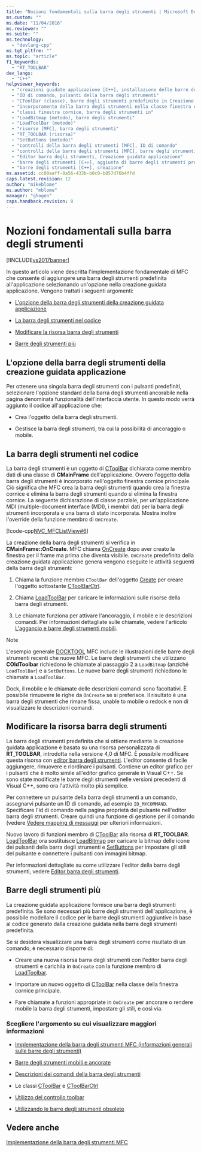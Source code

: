 ```yaml
---
title: "Nozioni fondamentali sulla barra degli strumenti | Microsoft Docs"
ms.custom: ""
ms.date: "11/04/2016"
ms.reviewer: ""
ms.suite: ""
ms.technology: 
  - "devlang-cpp"
ms.tgt_pltfrm: ""
ms.topic: "article"
f1_keywords: 
  - "RT_TOOLBAR"
dev_langs: 
  - "C++"
helpviewer_keywords: 
  - "creazioni guidate applicazione [C++], installazione delle barre degli strumenti di applicazione predefinite"
  - "ID di comando, pulsanti della barra degli strumenti"
  - "CToolBar (classe), barre degli strumenti predefinite in Creazione guidata applicazione"
  - "incorporamento della barra degli strumenti nella classe finestra cornice"
  - "classi finestra cornice, barra degli strumenti in"
  - "LoadBitmap (metodo), barre degli strumenti"
  - "LoadToolBar (metodo)"
  - "risorse [MFC], barra degli strumenti"
  - "RT_TOOLBAR (risorsa)"
  - "SetButtons (metodo)"
  - "controlli della barra degli strumenti [MFC], ID di comando"
  - "controlli della barra degli strumenti [MFC], barre degli strumenti create in Creazione guidata applicazione"
  - "Editor barra degli strumenti, Creazione guidata applicazione"
  - "barre degli strumenti [C++], aggiunta di barre degli strumenti predefinite tramite Creazione guidata applicazione"
  - "barre degli strumenti [C++], creazione"
ms.assetid: cc00aaff-8a56-433b-b0c0-b857d76b4ffd
caps.latest.revision: 12
author: "mikeblome"
ms.author: "mblome"
manager: "ghogen"
caps.handback.revision: 8
---
```

# Nozioni fondamentali sulla barra degli strumenti
[!INCLUDE[vs2017banner](../assembler/inline/includes/vs2017banner.md)]

In questo articolo viene descritta l'implementazione fondamentale di MFC che consente di aggiungere una barra degli strumenti predefinita all'applicazione selezionando un'opzione nella creazione guidata applicazione.  Vengono trattati i seguenti argomenti:  
  
-   [L'opzione della barra degli strumenti della creazione guidata applicazione](#_core_the_appwizard_toolbar_option)  
  
-   [La barra degli strumenti nel codice](#_core_the_toolbar_in_code)  
  
-   [Modificare la risorsa barra degli strumenti](#_core_editing_the_toolbar_resource)  
  
-   [Barre degli strumenti più](#_core_multiple_toolbars)  
  
##  <a name="_core_the_appwizard_toolbar_option"></a> L'opzione della barra degli strumenti della creazione guidata applicazione  
 Per ottenere una singola barra degli strumenti con i pulsanti predefiniti, selezionare l'opzione standard della barra degli strumenti ancorabile nella pagina denominata funzionalità dell'interfaccia utente.  In questo modo verrà aggiunto il codice all'applicazione che:  
  
-   Crea l'oggetto della barra degli strumenti.  
  
-   Gestisce la barra degli strumenti, tra cui la possibilità di ancoraggio o mobile.  
  
##  <a name="_core_the_toolbar_in_code"></a> La barra degli strumenti nel codice  
 La barra degli strumenti è un oggetto di [CToolBar](../mfc/reference/ctoolbar-class.md) dichiarata come membro dati di una classe di **CMainFrame** dell'applicazione.  Ovvero l'oggetto della barra degli strumenti è incorporato nell'oggetto finestra cornice principale.  Ciò significa che MFC crea la barra degli strumenti quando crea la finestra cornice e elimina la barra degli strumenti quando si elimina la finestra cornice.  La seguente dichiarazione di classe parziale, per un'applicazione MDI \(multiple\-document interface \(MDI\), i membri dati per la barra degli strumenti incorporata e una barra di stato incorporata.  Mostra inoltre l'override della funzione membro di `OnCreate`.  
  
 [!code-cpp[NVC_MFCListView#6](../mfc/codesnippet/CPP/toolbar-fundamentals_1.h)]  
  
 La creazione della barra degli strumenti si verifica in **CMainFrame::OnCreate**.  MFC chiama [OnCreate](../Topic/CWnd::OnCreate.md) dopo aver creato la finestra per il frame ma prima che diventa visibile.  `OnCreate` predefinito della creazione guidata applicazione genera vengono eseguite le attività seguenti della barra degli strumenti:  
  
1.  Chiama la funzione membro `CToolBar` dell'oggetto [Create](../Topic/CToolBar::Create.md) per creare l'oggetto sottostante [CToolBarCtrl](../mfc/reference/ctoolbarctrl-class.md).  
  
2.  Chiama [LoadToolBar](../Topic/CToolBar::LoadToolBar.md) per caricare le informazioni sulle risorse della barra degli strumenti.  
  
3.  Le chiamate funziona per attivare l'ancoraggio, il mobile e le descrizioni comandi.  Per informazioni dettagliate sulle chiamate, vedere l'articolo [L'aggancio e barre degli strumenti mobili](../mfc/docking-and-floating-toolbars.md).  
  
> [!NOTE]
>  L'esempio generale [DOCKTOOL](../top/visual-cpp-samples.md) MFC include le illustrazioni delle barre degli strumenti recenti che nuove MFC.  Le barre degli strumenti che utilizzano **COldToolbar** richiedono le chiamate al passaggio 2 a `LoadBitmap` \(anziché `LoadToolBar`\) e a `SetButtons`.  Le nuove barre degli strumenti richiedono le chiamate a `LoadToolBar`.  
  
 Dock, il mobile e le chiamate delle descrizioni comandi sono facoltativi.  È possibile rimuovere le righe da `OnCreate` se si preferisce.  Il risultato è una barra degli strumenti che rimane fissa, unable to mobile o redock e non di visualizzare le descrizioni comandi.  
  
##  <a name="_core_editing_the_toolbar_resource"></a> Modificare la risorsa barra degli strumenti  
 La barra degli strumenti predefinita che si ottiene mediante la creazione guidata applicazione è basata su una risorsa personalizzata di **RT\_TOOLBAR**, introdotta nella versione 4,0 di MFC.  È possibile modificare questa risorsa con [editor barra degli strumenti](../mfc/toolbar-editor.md).  L'editor consente di facile aggiungere, rimuovere e riordinare i pulsanti.  Contiene un editor grafico per i pulsanti che è molto simile all'editor grafico generale in Visual C\+\+.  Se sono state modificate le barre degli strumenti nelle versioni precedenti di Visual C\+\+, sono ora l'attività molto più semplice.  
  
 Per connettere un pulsante della barra degli strumenti a un comando, assegnarvi pulsante un ID di comando, ad esempio `ID_MYCOMMAND`.  Specificare l'id di comando nella pagina proprietà del pulsante nell'editor barra degli strumenti.  Creare quindi una funzione di gestione per il comando \(vedere [Vedere mapping di messaggi](../mfc/reference/mapping-messages-to-functions.md) per ulteriori informazioni.  
  
 Nuovo lavoro di funzioni membro di [CToolBar](../mfc/reference/ctoolbar-class.md) alla risorsa di **RT\_TOOLBAR**.  [LoadToolBar](../Topic/CToolBar::LoadToolBar.md) ora sostituisce [LoadBitmap](../Topic/CToolBar::LoadBitmap.md) per caricare la bitmap delle icone dei pulsanti della barra degli strumenti e [SetButtons](../Topic/CToolBar::SetButtons.md) per impostare gli stili del pulsante e connettere i pulsanti con immagini bitmap.  
  
 Per informazioni dettagliate su come utilizzare l'editor della barra degli strumenti, vedere [Editor barra degli strumenti](../mfc/toolbar-editor.md).  
  
##  <a name="_core_multiple_toolbars"></a> Barre degli strumenti più  
 La creazione guidata applicazione fornisce una barra degli strumenti predefinita.  Se sono necessari più barre degli strumenti dell'applicazione, è possibile modellare il codice per le barre degli strumenti aggiuntive in base al codice generato dalla creazione guidata nella barra degli strumenti predefinita.  
  
 Se si desidera visualizzare una barra degli strumenti come risultato di un comando, è necessario disporre di:  
  
-   Creare una nuova risorsa barra degli strumenti con l'editor barra degli strumenti e carichila in `OnCreate` con la funzione membro di [LoadToolbar](../Topic/CToolBar::LoadToolBar.md).  
  
-   Importare un nuovo oggetto di [CToolBar](../mfc/reference/ctoolbar-class.md) nella classe della finestra cornice principale.  
  
-   Fare chiamate a funzioni appropriate in `OnCreate` per ancorare o rendere mobile la barra degli strumenti, impostare gli stili, e così via.  
  
### Scegliere l'argomento su cui visualizzare maggiori informazioni  
  
-   [Implementazione della barra degli strumenti MFC \(informazioni generali sulle barre degli strumenti\)](../mfc/mfc-toolbar-implementation.md)  
  
-   [Barre degli strumenti mobili e ancorate](../mfc/docking-and-floating-toolbars.md)  
  
-   [Descrizioni dei comandi della barra degli strumenti](../mfc/toolbar-tool-tips.md)  
  
-   Le classi [CToolBar](../mfc/reference/ctoolbar-class.md) e [CToolBarCtrl](../mfc/reference/ctoolbarctrl-class.md)  
  
-   [Utilizzo del controllo toolbar](../mfc/working-with-the-toolbar-control.md)  
  
-   [Utilizzando le barre degli strumenti obsolete](../mfc/using-your-old-toolbars.md)  
  
## Vedere anche  
 [Implementazione della barra degli strumenti MFC](../mfc/mfc-toolbar-implementation.md)